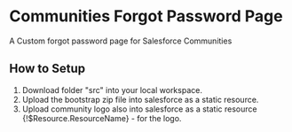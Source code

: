 # Communities Forgot Password Page
A Custom forgot password page for Salesforce Communities<br/>
## How to Setup
1. Download folder "src" into your local workspace.
1. Upload the bootstrap zip file into salesforce as a static resource.
1. Upload community logo also into salesforce as a static resource
{!$Resource.ResourceName} - for the logo.<br/>
